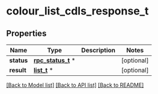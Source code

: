 # colour_list_cdls_response_t

## Properties
Name | Type | Description | Notes
------------ | ------------- | ------------- | -------------
**status** | [**rpc_status_t**](rpc_status.md) \* |  | [optional] 
**result** | [**list_t**](colour_cdl_info.md) \* |  | [optional] 

[[Back to Model list]](../README.md#documentation-for-models) [[Back to API list]](../README.md#documentation-for-api-endpoints) [[Back to README]](../README.md)


